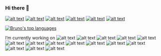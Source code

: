### Hi there 👋
[![alt text](https://img.shields.io/badge/Codewars-B1361E?style=for-the-badge&logo=Codewars&logoColor=white)](https://www.codewars.com/users/BMogetta)
[![alt text](https://img.shields.io/badge/LinkedIn-0077B5?style=for-the-badge&logo=linkedin&logoColor=white)](https://www.linkedin.com/in/bmogetta/)
[![alt text](https://img.shields.io/badge/Twitter-1DA1F2?style=for-the-badge&logo=twitter&logoColor=white)](https://twitter.com/brunomogetta)
[![alt text](https://img.shields.io/badge/YouTube-FF0000?style=for-the-badge&logo=youtube&logoColor=white)](https://www.youtube.com/playlist?list=PLnW2FOeLTsFylFA9gggN7yab1ywW0AOVR)
[![alt text](https://img.shields.io/badge/Instagram-E4405F?style=for-the-badge&logo=instagram&logoColor=white)](https://instagram.com/brunomogetta)
[![alt text](https://img.shields.io/badge/Myanimelist-2E51A2?style=for-the-badge&logo=myanimelist&logoColor=white)](https://myanimelist.net)

[![Bruno's top languages](https://github-readme-stats.vercel.app/api/top-langs/?username=BMogetta&theme=blue-greenl&langs_count=10&layout=compact&custom_title=Repo%27s%20languages%20-%20Including%20static%20files)](https://github.com/anuraghazra/github-readme-stats)


I’m currently working on
![alt text](https://img.shields.io/badge/TypeScript-007ACC?style=for-the-badge&logo=typescript&logoColor=white)
![alt text](https://img.shields.io/badge/JavaScript-F7DF1E?style=for-the-badge&logo=javascript&logoColor=black)
![alt text](https://img.shields.io/badge/Node.js-43853D?style=for-the-badge&logo=node.js&logoColor=white)
![alt text](https://img.shields.io/badge/Python-14354C?style=for-the-badge&logo=python&logoColor=white)
![alt text](https://img.shields.io/badge/Go-00ADD8?style=for-the-badge&logo=go&logoColor=white)
![alt text](https://img.shields.io/badge/Rust-000000?style=for-the-badge&logo=rust&logoColor=white)
![alt text](https://img.shields.io/badge/React-20232A?style=for-the-badge&logo=react&logoColor=61DAFB)
![alt text](https://img.shields.io/badge/Django-092E20?style=for-the-badge&logo=django&logoColor=white)
![alt text](https://img.shields.io/badge/PostgreSQL-316192?style=for-the-badge&logo=postgresql&logoColor=whit)
![alt text](https://img.shields.io/badge/MongoDB-4EA94B?style=for-the-badge&logo=mongodb&logoColor=white)
![alt text](https://img.shields.io/badge/Amazon_AWS-232F3E?style=for-the-badge&logo=amazon-aws&logoColor=white)
![alt text](https://img.shields.io/badge/GIT-E44C30?style=for-the-badge&logo=git&logoColor=white)
![alt text](https://img.shields.io/badge/Jenkins-D24939?style=for-the-badge&logo=Jenkins&logoColor=white)
![alt text](https://img.shields.io/badge/HTML5-E34F26?style=for-the-badge&logo=html5&logoColor=white)
![alt text](https://img.shields.io/badge/CSS3-1572B6?style=for-the-badge&logo=css3&logoColor=white)
<!--
**BMogetta/BMogetta** is a ✨ _special_ ✨ repository because its `README.md` (this file) appears on your GitHub profile.

Here are some ideas to get you started:

- 🔭 I’m currently working on ...
- 🌱 I’m currently learning ...
- 👯 I’m looking to collaborate on ...
- 🤔 I’m looking for help with ...
- 💬 Ask me about ...
- 📫 How to reach me: ...
- 😄 Pronouns: ...
- ⚡ Fun fact: ...
-->
